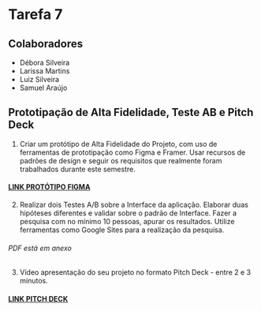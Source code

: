 # Tarefa 7

## Colaboradores

- Débora Silveira
- Larissa Martins
- Luiz Silveira
- Samuel Araújo

## Prototipação de Alta Fidelidade, Teste AB e Pitch Deck

1. Criar um protótipo de Alta Fidelidade do Projeto, com uso de ferramentas de prototipação como Figma e Framer. Usar recursos de padrões de design e seguir os requisitos que realmente foram trabalhados durante este semestre. 

#### [LINK PROTÓTIPO FIGMA](https://www.figma.com/file/1P5qaVeEcPFhZipI761Ri6/Recycrew?node-id=0%3A1)



2. Realizar dois Testes A/B sobre a Interface da aplicação. Elaborar duas hipóteses diferentes e validar sobre o padrão de Interface. Fazer a pesquisa com no mínimo 10 pessoas, apurar os resultados. Utilize ferramentas como Google Sites para a realização da pesquisa.

###### PDF está em anexo


3. Vídeo apresentação do seu projeto no formato Pitch Deck - entre 2 e 3 minutos.

#### [LINK PITCH DECK](https://www.youtube.com/watch?v=WdvcKK1eLHc)
